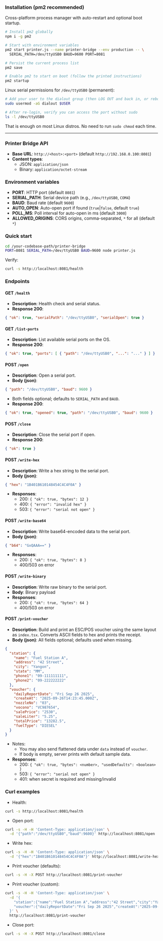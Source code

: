 ### Installation (pm2 recommended)

Cross-platform process manager with auto-restart and optional boot startup.

```bash
# Install pm2 globally
npm i -g pm2

# Start with environment variables
pm2 start printer.js --name printer-bridge --env production -- \
  SERIAL_PATH=/dev/ttyUSB0 BAUD=9600 PORT=8081

# Persist the current process list
pm2 save

# Enable pm2 to start on boot (follow the printed instructions)
pm2 startup
```

Linux serial permissions for `/dev/ttyUSB0` (permanent):

```bash
# Add your user to the dialout group (then LOG OUT and back in, or reboot)
sudo usermod -aG dialout $USER

# After re-login, verify you can access the port without sudo
ls -l /dev/ttyUSB0
```

That is enough on most Linux distros. No need to run `sudo chmod` each time.


---

### Printer Bridge API

- **Base URL**: `http://<host>:<port>` (default `http://192.168.0.100:8081`)
- **Content types**:
  - JSON: `application/json`
  - Binary: `application/octet-stream`

### Environment variables
- **PORT**: HTTP port (default `8081`)
- **SERIAL_PATH**: Serial device path (e.g., `/dev/ttyUSB0`, `COM4`)
- **BAUD**: Baud rate (default `9600`)
- **AUTO_OPEN**: Auto-open port if found (`true`|`false`, default `true`)
- **POLL_MS**: Poll interval for auto-open in ms (default `3000`)
- **ALLOWED_ORIGINS**: CORS origins, comma-separated, `*` for all (default `*`)

### Quick start

```bash
cd /your-codebase-path/printer-bridge
PORT=8081 SERIAL_PATH=/dev/ttyUSB0 BAUD=9600 node printer.js
```

Verify:

```bash
curl -s http://localhost:8081/health
```

### Endpoints

#### GET `/health`
- **Description**: Health check and serial status.
- **Response 200**:
```json
{ "ok": true, "serialPath": "/dev/ttyUSB0", "serialOpen": true }
```

#### GET `/list-ports`
- **Description**: List available serial ports on the OS.
- **Response 200**:
```json
{ "ok": true, "ports": [ { "path": "/dev/ttyUSB0", "...": "..." } ] }
```

#### POST `/open`
- **Description**: Open a serial port.
- **Body (json)**:
```json
{ "path": "/dev/ttyUSB0", "baud": 9600 }
```
- Both fields optional; defaults to `SERIAL_PATH` and `BAUD`.
- **Response 200**:
```json
{ "ok": true, "opened": true, "path": "/dev/ttyUSB0", "baud": 9600 }
```

#### POST `/close`
- **Description**: Close the serial port if open.
- **Response 200**:
```json
{ "ok": true }
```

#### POST `/write-hex`
- **Description**: Write a hex string to the serial port.
- **Body (json)**:
```json
{ "hex": "1B401B610148454C4C4F0A" }
```
- **Responses**:
  - 200: `{ "ok": true, "bytes": 12 }`
  - 400: `{ "error": "invalid hex" }`
  - 503: `{ "error": "serial not open" }`

#### POST `/write-base64`
- **Description**: Write base64-encoded data to the serial port.
- **Body (json)**:
```json
{ "b64": "GxQAAA==" }
```
- **Responses**:
  - 200: `{ "ok": true, "bytes": 8 }`
  - 400/503 on error

#### POST `/write-binary`
- **Description**: Write raw binary to the serial port.
- **Body**: Binary payload
- **Responses**:
  - 200: `{ "ok": true, "bytes": 64 }`
  - 400/503 on error

#### POST `/print-voucher`
- **Description**: Build and print an ESC/POS voucher using the same layout as `index.tsx`. Converts ASCII fields to hex and prints the receipt.
- **Body (json)**: All fields optional; defaults used when missing.
```json
{
  "station": {
    "name": "Fuel Station A",
    "address": "42 Street",
    "city": "Yangon",
    "state": "MM",
    "phone1": "09-111111111",
    "phone2": "09-222222222"
  },
  "voucher": {
    "dailyReportDate": "Fri Sep 26 2025",
    "createAt": "2025-09-26T14:23:45.000Z",
    "nozzleNo": "03",
    "vocono": "VC987654",
    "salePrice": "2530",
    "saleLiter": "5.25",
    "totalPrice": "13282.5",
    "fuelType": "DIESEL"
  }
}
```
- Notes:
  - You may also send flattened data under `data` instead of `voucher`.
  - If body is empty, server prints with default sample data.
- **Responses**:
  - 200: `{ "ok": true, "bytes": <number>, "usedDefaults": <boolean> }`
  - 503: `{ "error": "serial not open" }`
  - 401: when secret is required and missing/invalid

### Curl examples

- Health:
```bash
curl -s http://localhost:8081/health
```

- Open port:
```bash
curl -s -H -H 'Content-Type: application/json' \
  -d '{"path":"/dev/ttyUSB0","baud":9600}' http://localhost:8081/open
```

- Write hex:
```bash
curl -s -H -H 'Content-Type: application/json' \
  -d '{"hex":"1B401B610148454C4C4F0A"}' http://localhost:8081/write-hex
```

- Print voucher (defaults):
```bash
curl -s -H -X POST http://localhost:8081/print-voucher
```

- Print voucher (custom):
```bash
curl -s -H -H 'Content-Type: application/json' \
  -d '{
    "station":{"name":"Fuel Station A","address":"42 Street","city":"Yangon","state":"MM","phone1":"09-111111111","phone2":"09-222222222"},
    "voucher":{"dailyReportDate":"Fri Sep 26 2025","createAt":"2025-09-26T14:23:45.000Z","nozzleNo":"03","vocono":"VC987654","salePrice":"2530","saleLiter":"5.25","totalPrice":"13282.5","fuelType":"DIESEL"}
  }' \
  http://localhost:8081/print-voucher
```

- Close port:
```bash
curl -s -H -X POST http://localhost:8081/close
```


